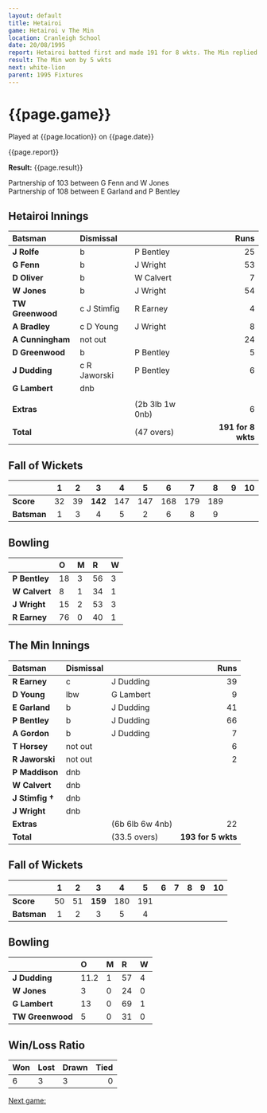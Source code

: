 ```yaml
---
layout: default
title: Hetairoi
game: Hetairoi v The Min
location: Cranleigh School
date: 20/08/1995
report: Hetairoi batted first and made 191 for 8 wkts. The Min replied with 195 for 5 wkts
result: The Min won by 5 wkts
next: white-lion
parent: 1995 Fixtures
---
```


# {{page.game}}

Played at {{page.location}} on {{page.date}}

{{page.report}}

**Result:** {{page.result}}

Partnership of 103 between G Fenn and W Jones<br />
Partnership of 108 between E Garland and P Bentley

## Hetairoi Innings

| Batsman | Dismissal |  | Runs |
|:---|:---|---|---:|
| **J Rolfe** | b | P Bentley | 25 |
| **G Fenn** | b | J Wright | 53 |
| **D Oliver** | b | W Calvert | 7 |
| **W Jones** | b | J Wright | 54 |
| **TW Greenwood** | c J Stimfig | R Earney | 4 |
| **A Bradley** | c D Young | J Wright | 8 |
| **A Cunningham** | not out |  | 24 |
| **D Greenwood** | b | P Bentley | 5 |
| **J Dudding** | c R Jaworski | P Bentley | 6 |
| **G Lambert** | dnb |  |  |
|  |  |  |  |
| **Extras** | | (2b 3lb 1w 0nb) | 6 |
| **Total** | | (47 overs) | **191 for 8 wkts** |

## Fall of Wickets

| | 1 | 2 | 3 | 4 | 5 | 6 | 7 | 8 | 9 | 10 |
|---|:---:|:---:|:---:|:---:|:---:|:---:|:---:|:---:|:---:|:---:|
| **Score** | 32 | 39 | **142** | 147 | 147 | 168 | 179 | 189 |  |  |
| **Batsman** | 1 | 3 | 4 | 5 | 2 | 6 | 8 | 9 |  |  |

## Bowling

| | O | M | R | W |
|---|:---|:---|:---|:---|
| **P Bentley** | 18 | 3 | 56 | 3 |
| **W Calvert** | 8 | 1 | 34 | 1 |
| **J Wright** | 15 | 2 | 53 | 3 |
| **R Earney** | 76 | 0 | 40 | 1 |

## The Min Innings

| Batsman | Dismissal |  | Runs |
|:---|:---|---|---:|
| **R Earney** | c | J Dudding | 39 |
| **D Young** | lbw | G Lambert | 9 |
| **E Garland** | b | J Dudding | 41 |
| **P Bentley** | b | J Dudding | 66 |
| **A Gordon** | b | J Dudding | 7 |
| **T Horsey** | not out |  | 6 |
| **R Jaworski** | not out |  | 2 |
| **P Maddison** | dnb |  |  |
| **W Calvert** | dnb |  |  |
| **J Stimfig &#8224;** | dnb |  |  |
| **J Wright** | dnb |  |  |
| **Extras** | | (6b 6lb 6w 4nb) | 22 |
| **Total** | | (33.5 overs) | **193 for 5 wkts** |

## Fall of Wickets

| | 1 | 2 | 3 | 4 | 5 | 6 | 7 | 8 | 9 | 10 |
|---|:---:|:---:|:---:|:---:|:---:|:---:|:---:|:---:|:---:|:---:|
| **Score** | 50 | 51 | **159** | 180 | 191 |  |  |  |  |  |
| **Batsman** | 1 | 2 | 3 | 5 | 4 |  |  |  |  |  |

## Bowling

| | O | M | R | W |
|---|:---|:---|:---|:---|
| **J Dudding** | 11.2 | 1 | 57 | 4 |
| **W Jones** | 3 | 0 | 24 | 0 |
| **G Lambert** | 13 | 0 | 69 | 1 |
| **TW Greenwood** | 5 | 0 | 31 | 0 |

## Win/Loss Ratio

| Won | Lost | Drawn | Tied |
|:---|:---|:---|---:|
| 6 | 3 | 3 | 0 |

[Next game:]({{page.next}})